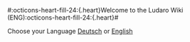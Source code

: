 
#:octicons-heart-fill-24:{.heart}Welcome to the Ludaro Wiki (ENG):octicons-heart-fill-24:{.heart}#

Choose your Language  [Deutsch](https://waschmaschvanlu.github.io/mkdocs-Ludaro-Wiki/deutsch) or [English](https://waschmaschvanlu.github.io/mkdocs-Ludaro-Wiki/english)
